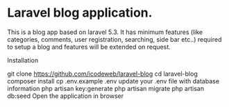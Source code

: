 # Laravel blog application. 

This is a blog app based on laravel 5.3. It has minimum features (like categories, comments, user registration, searching, side bar etc..) required to setup a blog and features will be extended on request. 

Installation

git clone https://github.com/icodeweb/laravel-blog
cd laravel-blog
composer install 
cp .env.example .env 
update your .env file with database information
php artisan key:generate 
php artisan migrate
php artisan db:seed
Open the application in browser
